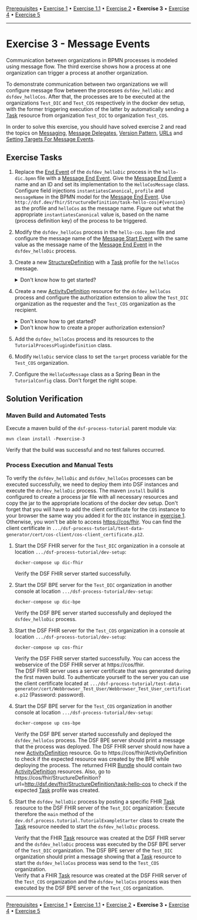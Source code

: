 [Prerequisites](prerequisites.md) • [Exercise 1](exercise-1.md) • [Exercise 1.1](exercise-1-1.md) • [Exercise 2](exercise-2.md) • **Exercise 3** • [Exercise 4](exercise-4.md) • [Exercise 5](exercise-5.md)
___

# Exercise 3 - Message Events
Communication between organizations in BPMN processes is modeled using message flow. The third exercise shows how a process at one organization can trigger a process at another organization.

To demonstrate communication between two organizations we will configure message flow between the processes `dsfdev_helloDic` and `dsfdev_helloCos`. After that, the processes are to be executed at the organizations `Test_DIC` and `Test_COS` respectively in the docker dev setup, with the former triggering execution of the latter by automatically sending a [Task](http://hl7.org/fhir/R4/task.html) resource from organization `Test_DIC` to organization `Test_COS`.

In order to solve this exercise, you should have solved exercise 2 and read the topics on
[Messaging](basic-concepts-and-lessons.md#messaging),
[Message Delegates](basic-concepts-and-lessons.md#message-delegates),
[Version Pattern](basic-concepts-and-lessons.md#version-pattern),
[URLs](basic-concepts-and-lessons.md#urls) 
and [Setting Targets For Message Events](basic-concepts-and-lessons.md#setting-targets-for-message-events).

## Exercise Tasks
1. Replace the [End Event](https://docs.camunda.org/manual/7.17/reference/bpmn20/events/none-events/#none-end-event) of the `dsfdev_helloDic` process in the `hello-dic.bpmn` file with a [Message End Event](https://docs.camunda.org/manual/7.17/reference/bpmn20/events/message-events/#message-end-event). Give the [Message End Event](https://docs.camunda.org/manual/7.17/reference/bpmn20/events/message-events/#message-end-event) a name and an ID and set its implementation to the `HelloCosMessage` class.  
   Configure field injections `instantiatesCanonical`, `profile` and `messageName` in the BPMN model for the [Message End Event](https://docs.camunda.org/manual/7.17/reference/bpmn20/events/message-events/#message-end-event).
    Use `http://dsf.dev/fhir/StructureDefinition/task-hello-cos|#{version}` as the profile and `helloCos` as the message name. Figure out what the appropriate `instantiatesCanonical` value is, based on the name (process definition key) of the process to be triggered.
1. Modify the `dsfdev_helloCos` process in the `hello-cos.bpmn` file and configure the message name of the [Message Start Event](https://docs.camunda.org/manual/7.17/reference/bpmn20/events/message-events/#message-start-event) with the same value as the message name of the [Message End Event](https://docs.camunda.org/manual/7.17/reference/bpmn20/events/message-events/#message-end-event) in the `dsfdev_helloDic` process. 
1. Create a new [StructureDefinition](http://hl7.org/fhir/R4/structuredefinition.html) with a [Task](http://hl7.org/fhir/R4/task.html) profile for the `helloCos` message.
    <details>
   <summary>Don't know how to get started?</summary>
   
   You can base this [Task](http://hl7.org/fhir/R4/task.html) profile off the `StructureDefinition/task-hello-dic.xml` resource. Then look for elements that need to be added, changed or can be omitted.
    </details>
1. Create a new [ActivityDefinition](http://hl7.org/fhir/R4/activitydefinition.html) resource for the `dsfdev_helloCos` process and configure the authorization extension to allow the `Test_DIC` organization as the requester and the `Test_COS` organization as the recipient.
    <details>
   <summary>Don't know how to get started?</summary>

   You can base this ActivityDefinition off the `ActivityDefinition/hello-dic.xml` resource. Then look for elements that need to be added, changed or can be omitted.
    </details>
    <details>
       <summary>Don't know how to create a proper authorization extension?</summary>
    
    You can base the authorization extension off [scenario 2](basic-concepts-and-lessons.md#scenario-2).
    </details>
1. Add the `dsfdev_helloCos` process and its resources to the `TutorialProcessPluginDefinition` class.
1. Modify `HelloDic` service class to set the `target` process variable for the `Test_COS` organization.
1. Configure the `HelloCosMessage` class as a Spring Bean in the `TutorialConfig` class. Don't forget the right scope.

## Solution Verification
### Maven Build and Automated Tests
Execute a maven build of the `dsf-process-tutorial` parent module via:
```
mvn clean install -Pexercise-3
```
Verify that the build was successful and no test failures occurred.

### Process Execution and Manual Tests
To verify the `dsfdev_helloDic` and `dsfdev_helloCos` processes can be executed successfully, we need to deploy them into DSF instances and execute the `dsfdev_helloDic` process. The maven `install` build is configured to create a process jar file with all necessary resources and copy the jar to the appropriate locations of the docker dev setup.
Don't forget that you will have to add the client certificate for the `COS` instance to your browser the same way you added it for the `DIC` instance
in [exercise 1](exercise-1.md). Otherwise, you won't be able to access [https://cos/fhir](https://cos/fhir). You can find the client certificate
in `.../dsf-process-tutorial/test-data-generator/cert/cos-client/cos-client_certificate.p12`.

1. Start the DSF FHIR server for the `Test_DIC` organization in a console at location `.../dsf-process-tutorial/dev-setup`:
   ```
   docker-compose up dic-fhir
   ```
   Verify the DSF FHIR server started successfully.

2. Start the DSF BPE server for the `Test_DIC` organization in another console at location `.../dsf-process-tutorial/dev-setup`:
   ```
   docker-compose up dic-bpe
   ```
   Verify the DSF BPE server started successfully and deployed the `dsfdev_helloDic` process.

3. Start the DSF FHIR server for the `Test_COS` organization in a console at location `.../dsf-process-tutorial/dev-setup`:
   ```
   docker-compose up cos-fhir
   ```
   Verify the DSF FHIR server started successfully. You can access the webservice of the DSF FHIR server at https://cos/fhir.  
   The DSF FHIR server uses a server certificate that was generated during the first maven build. To authenticate yourself to the server you can use the client certificate located at `.../dsf-process-tutorial/test-data-generator/cert/Webbrowser_Test_User/Webbrowser_Test_User_certificate.p12` (Password: password).

4. Start the DSF BPE server for the `Test_COS` organization in another console at location `.../dsf-process-tutorial/dev-setup`:
   ```
   docker-compose up cos-bpe
   ```
   Verify the DSF BPE server started successfully and deployed the `dsfdev_helloCos` process. The DSF BPE server should print a message that the process was deployed. The DSF FHIR server should now have a new [ActivityDefinition](http://hl7.org/fhir/R4/activitydefinition.html) resource. Go to https://cos/fhir/ActivityDefinition to check if the expected resource was created by the BPE while deploying the process. The returned FHIR [Bundle](http://hl7.org/fhir/R4/bundle.html) should contain two [ActivityDefinition](http://hl7.org/fhir/R4/activitydefinition.html) resources. Also, go to https://cos/fhir/StructureDefinition?url=http://dsf.dev/fhir/StructureDefinition/task-hello-cos to check if the expected [Task](http://hl7.org/fhir/R4/task.html) profile was created.

5. Start the `dsfdev_helloDic` process by posting a specific FHIR [Task](http://hl7.org/fhir/R4/task.html) resource to the DSF FHIR server of the `Test_DIC` organization:
   Execute therefore the `main` method of the `dev.dsf.process.tutorial.TutorialExampleStarter` class to create the [Task](http://hl7.org/fhir/R4/task.html) resource needed to start the `dsfdev_helloDic` process.

   Verify that the FHIR [Task](http://hl7.org/fhir/R4/task.html) resource was created at the DSF FHIR server and the `dsfdev_helloDic` process was executed by the DSF BPE server of the `Test_DIC` organization. The DSF BPE server of the `Test_DIC` organization should print a message showing that a [Task](http://hl7.org/fhir/R4/task.html) resource to start the `dsfdev_helloCos` process was send to the `Test_COS` organization.  
   Verify that a FHIR [Task](http://hl7.org/fhir/R4/task.html) resource was created at the DSF FHIR server of the `Test_COS` organization and the `dsfdev_helloCos` process was then executed by the DSF BPE server of the `Test_COS` organization.

___
[Prerequisites](prerequisites.md) • [Exercise 1](exercise-1.md) • [Exercise 1.1](exercise-1-1.md) • [Exercise 2](exercise-2.md) • **Exercise 3** • [Exercise 4](exercise-4.md) • [Exercise 5](exercise-5.md)